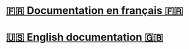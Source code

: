 # [🇫🇷 Documentation en français 🇫🇷](https://github.com/reza0310/Steganographie/blob/main/README.fr.md)
# [🇺🇸 English documentation 🇬🇧](https://github.com/reza0310/Steganographie/blob/main/README.en.md)

